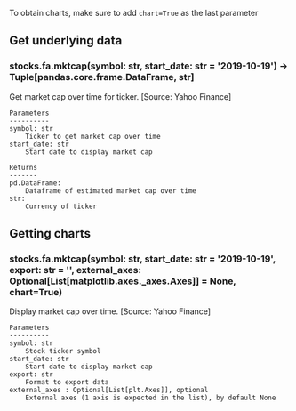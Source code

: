 To obtain charts, make sure to add `chart=True` as the last parameter

## Get underlying data 
### stocks.fa.mktcap(symbol: str, start_date: str = '2019-10-19') -> Tuple[pandas.core.frame.DataFrame, str]

Get market cap over time for ticker. [Source: Yahoo Finance]

    Parameters
    ----------
    symbol: str
        Ticker to get market cap over time
    start_date: str
        Start date to display market cap

    Returns
    -------
    pd.DataFrame:
        Dataframe of estimated market cap over time
    str:
        Currency of ticker

## Getting charts 
### stocks.fa.mktcap(symbol: str, start_date: str = '2019-10-19', export: str = '', external_axes: Optional[List[matplotlib.axes._axes.Axes]] = None, chart=True)

Display market cap over time. [Source: Yahoo Finance]

    Parameters
    ----------
    symbol: str
        Stock ticker symbol
    start_date: str
        Start date to display market cap
    export: str
        Format to export data
    external_axes : Optional[List[plt.Axes]], optional
        External axes (1 axis is expected in the list), by default None
